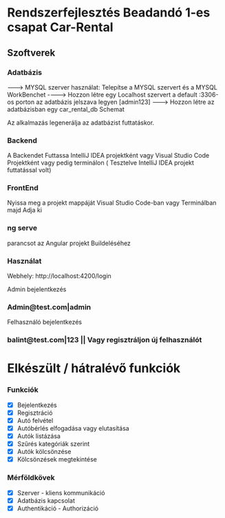 # Rendszerfejlesztés Beadandó 1-es csapat Car-Rental

<h2>Szoftverek</h2>
  <h3>Adatbázis</h3>
       <p> ---> MYSQL szerver használat: Telepítse a MYSQL szervert és a MYSQL WorkBenchet ----> Hozzon létre egy Localhost szervert a  default :3306-os porton az adatbázis jelszava legyen [admin123] ---> Hozzon létre az adatbázisban egy car_rental_db Schemat </p>
       <p>Az alkalmazás legenerálja az adatbázist futtatáskor.</p>
  <h3>
    Backend
  </h3>
  <p>
    A Backendet Futtassa IntelliJ IDEA projektként vagy Visual Studio Code Projektként vagy pedig terminálon ( Tesztelve IntelliJ IDEA projekt futtatással volt)
  </p>
<h3>FrontEnd</h3>
<p>Nyissa meg a projekt mappáját Visual Studio Code-ban vagy Terminálban majd Adja ki  <h3>ng serve</h3> parancsot az Angular projekt Buildeléséhez</p>
<h3>Használat</h3>
<p>Webhely: http://localhost:4200/login </p>
<p>Admin bejelentkezés</p>
<h3>Admin@test.com|admin</h3>
<p>Felhasználó bejelentkezés</p>
<h3>balint@test.com|123 || Vagy regisztráljon új felhasználót</h3>

# Elkészült / hátralévő funkciók
### Funkciók
- [x] Bejelentkezés
- [x] Regisztráció
- [x] Autó felvétel
- [x] Autóbérlés elfogadása vagy elutasítása
- [x] Autók listázása
- [x] Szűrés kategóriák szerint
- [x] Autók kölcsönzése
- [x] Kölcsönzések megtekintése

### Mérföldkövek
- [x] Szerver - kliens kommunikáció
- [x] Adatbázis kapcsolat
- [x] Authentikáció - Authorizáció
